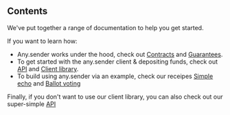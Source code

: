 ## Contents

We've put together a range of documentation to help you get started. 

If you want to learn how: 

- Any.sender works under the hood, check out [Contracts](https://github.com/PISAresearch/contracts.any.sender) and [Guarantees](./guarantees.md). 
- To get started with the any.sender client & depositing funds, check out [API](./API.md) and [Client library](./client.md).
- To build using any.sender via an example, check our receipes [Simple echo](./echoRecipe.md) and [Ballot voting](https://github.com/stonecoldpat/anysender-voting)

Finally, if you don't want to use our client library, you can also check out our super-simple [API](./API.md)
